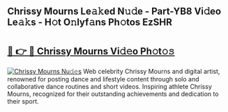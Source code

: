 ## Chrissy Mourns Le𝚊𝚔ed N𝚞𝚍e - Part-YB8 Vi𝚍eo Le𝚊𝚔s - H𝚘t O𝚗lyf𝚊ns Ph𝚘tos EzSHR

# <h2><a href="http://hf8fy2r.feru.top/?c=Chrissy+Mourns">🔗 👉 🔴 Chrissy Mourns Vi𝚍𝚎o Ph𝚘t𝚘𝚜</a></h2>

[![Chrissy Mourns Nu𝚍𝚎s](https://i.imgur.com/0TWrTi3.gif)](http://hf8fy2r.feru.top/?c=Chrissy+Mourns)
Web celebrity Chrissy Mourns and digital artist, renowned for posting dance and lifestyle content through solo and collaborative dance routines and short videos. Inspiring athlete Chrissy Mourns, recognized for their outstanding achievements and dedication to their sport. 
